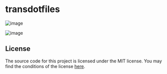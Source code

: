# transdotfiles

![image](https://github.com/user-attachments/assets/0a11cc60-9e11-44f3-8c09-47a098c52f1d)

![image](https://github.com/brynblack/transdotfiles/assets/49110391/a1b7c1df-c58c-41d2-9057-a4fc9a66ff42)

## License
The source code for this project is licensed under the MIT license. You may find the conditions of the license [here](LICENSE.md).
